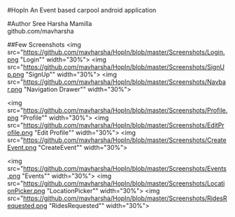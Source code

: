 #HopIn
An Event based carpool android application

#Author
Sree Harsha Mamilla <br/>
github.com/mavharsha


##Few Screenshots
<img src="https://github.com/mavharsha/HopIn/blob/master/Screenshots/Login.png "Login"" width="30%"></img> 
<img src="https://github.com/mavharsha/HopIn/blob/master/Screenshots/SignUp.png "SignUp"" width="30%"></img> 
<img src="https://github.com/mavharsha/HopIn/blob/master/Screenshots/Navbar.png "Navigation Drawer"" width="30%"></img> 


<img src="https://github.com/mavharsha/HopIn/blob/master/Screenshots/Profile.png "Profile"" width="30%"></img> 
<img src="https://github.com/mavharsha/HopIn/blob/master/Screenshots/EditProfile.png "Edit Profile"" width="30%"></img> 
<img src="https://github.com/mavharsha/HopIn/blob/master/Screenshots/CreateEvent.png "CreateEvent"" width="30%"></img> 


<img src="https://github.com/mavharsha/HopIn/blob/master/Screenshots/Events.png "Events"" width="30%"></img> 
<img src="https://github.com/mavharsha/HopIn/blob/master/Screenshots/LocationPicker.png "LocationPicker"" width="30%"></img> 
<img src="https://github.com/mavharsha/HopIn/blob/master/Screenshots/RidesRequested.png "RidesRequested"" width="30%"></img> 